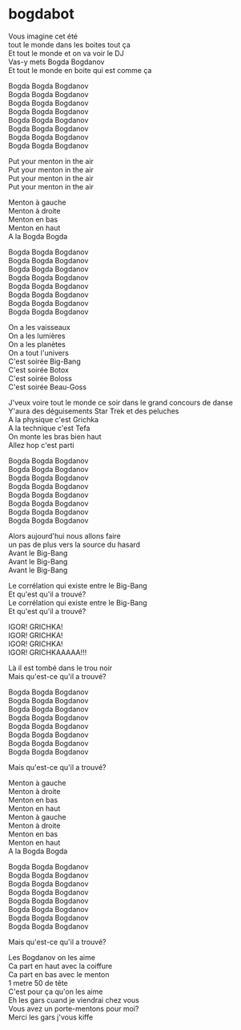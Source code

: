 # bogdabot

Vous imagine cet été  
tout le monde dans les boites tout ça  
Et tout le monde et on va voir le DJ  
Vas-y mets Bogda Bogdanov  
Et tout le monde en boite qui est comme ça  

Bogda Bogda Bogdanov  
Bogda Bogda Bogdanov  
Bogda Bogda Bogdanov  
Bogda Bogda Bogdanov  
Bogda Bogda Bogdanov  
Bogda Bogda Bogdanov  
Bogda Bogda Bogdanov  
Bogda Bogda Bogdanov  

Put your menton in the air  
Put your menton in the air  
Put your menton in the air  
Put your menton in the air  

Menton à gauche  
Menton à droite  
Menton en bas  
Menton en haut  
A la Bogda Bogda  

Bogda Bogda Bogdanov  
Bogda Bogda Bogdanov  
Bogda Bogda Bogdanov  
Bogda Bogda Bogdanov  
Bogda Bogda Bogdanov  
Bogda Bogda Bogdanov  
Bogda Bogda Bogdanov  
Bogda Bogda Bogdanov  

On a les vaisseaux  
On a les lumières  
On a les planètes  
On a tout l'univers  
C'est soirée Big-Bang  
C'est soirée Botox  
C'est soirée Boloss  
C'est soirée Beau-Goss  

J'veux voire tout le monde ce soir dans le grand concours de danse  
Y'aura des déguisements Star Trek et des peluches  
A la physique c'est Grichka  
A la technique c'est Tefa  
On monte les bras bien haut  
Allez hop c'est parti  

Bogda Bogda Bogdanov  
Bogda Bogda Bogdanov  
Bogda Bogda Bogdanov  
Bogda Bogda Bogdanov  
Bogda Bogda Bogdanov  
Bogda Bogda Bogdanov  
Bogda Bogda Bogdanov  
Bogda Bogda Bogdanov  

Alors aujourd'hui nous allons faire  
un pas de plus vers la source du hasard  
Avant le Big-Bang  
Avant le Big-Bang  
Avant le Big-Bang  

Le corrélation qui existe entre le Big-Bang  
Et qu'est qu'il a trouvé?  
Le corrélation qui existe entre le Big-Bang  
Et qu'est qu'il a trouvé?  

IGOR! GRICHKA!  
IGOR! GRICHKA!  
IGOR! GRICHKA!  
IGOR! GRICHKAAAAA!!!  

Là il est tombé dans le trou noir  
Mais qu'est-ce qu'il a trouvé?  

Bogda Bogda Bogdanov  
Bogda Bogda Bogdanov  
Bogda Bogda Bogdanov  
Bogda Bogda Bogdanov  
Bogda Bogda Bogdanov  
Bogda Bogda Bogdanov  
Bogda Bogda Bogdanov  
Bogda Bogda Bogdanov  

Mais qu'est-ce qu'il a trouvé?  

Menton à gauche  
Menton à droite  
Menton en bas  
Menton en haut  
Menton à gauche  
Menton à droite  
Menton en bas  
Menton en haut  
A la Bogda Bogda  

Bogda Bogda Bogdanov  
Bogda Bogda Bogdanov  
Bogda Bogda Bogdanov  
Bogda Bogda Bogdanov  
Bogda Bogda Bogdanov  
Bogda Bogda Bogdanov  
Bogda Bogda Bogdanov  
Bogda Bogda Bogdanov  

Mais qu'est-ce qu'il a trouvé?  

Les Bogdanov on les aime  
Ca part en haut avec la coiffure  
Ca part en bas avec le menton  
1 metre 50 de tête  
C'est pour ça qu'on les aime  
Eh les gars cuand je viendrai chez vous  
Vous avez un porte-mentons pour moi?  
Merci les gars j'vous kiffe  
